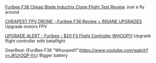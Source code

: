 [Furibee F36 Cheap Blade Inductrix Clone Flight Test Review](https://www.youtube.com/watch?v=PQMDslJrvzY)
Just a fly around

[CHEAPEST FPV DRONE - Furibee F36 Review + INSANE UPGRADES](vhttps://www.youtube.com/watch?v=ciNsSeDJw2Y)
Upgrade motors
FPV

[UPGRADE ALERT - Furibee - $20 F3 Flight Controller WHOOP!!!](https://www.youtube.com/watch?v=2XqEyKW0-q8)
Upgrade flight controller with betaflight

GearBest: [FuriBee F36 "Whooped!!"(https://www.youtube.com/watch?v=JKUrOQP-frc)
Bigger battery

